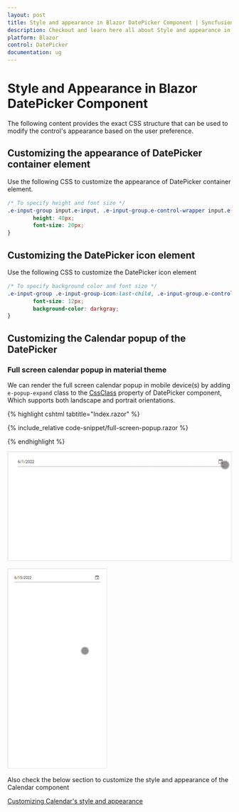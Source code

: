 ```yaml
---
layout: post
title: Style and appearance in Blazor DatePicker Component | Syncfusion
description: Checkout and learn here all about Style and appearance in Syncfusion Blazor DatePicker component and more.
platform: Blazor
control: DatePicker
documentation: ug
---
```


# Style and Appearance in Blazor DatePicker Component

The following content provides the exact CSS structure that can be used to modify the control's appearance based on the user preference.

## Customizing the appearance of DatePicker container element

Use the following CSS to customize the appearance of DatePicker container element.

```css
/* To specify height and font size */
.e-input-group input.e-input, .e-input-group.e-control-wrapper input.e-input {
        height: 40px;
        font-size: 20px;
}
```

## Customizing the DatePicker icon element

Use the following CSS to customize the DatePicker icon element

```css
/* To specify background color and font size */
.e-input-group .e-input-group-icon:last-child, .e-input-group.e-control-wrapper .e-input-group-icon:last-child {
        font-size: 12px;
        background-color: darkgray;
}
```

## Customizing the Calendar popup of the DatePicker

### Full screen calendar popup in material theme

We can render the full screen calendar popup in mobile device(s) by adding `e-popup-expand` class to the [CssClass](https://help.syncfusion.com/cr/blazor/Syncfusion.Blazor.Calendars.DatePickerModel.html#Syncfusion_Blazor_Calendars_DatePickerModel_CssClass) property of DatePicker component, Which supports both landscape and portrait orientations.

{% highlight cshtml tabtitle="Index.razor" %}

{% include_relative code-snippet/full-screen-popup.razor %}

{% endhighlight %}

![Landscape Mode](./images/blazor-datepicker-fullscreen-mode-landscape.gif)

![Potrait Mode](./images/blazor-datepicker-fullscreen-mode-potrait.gif)

Also check the below section to customize the style and appearance of the Calendar component

[Customizing Calendar's style and appearance](../calendar/style-appearance/)